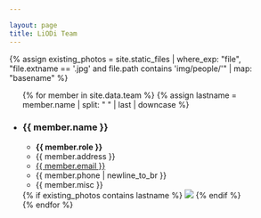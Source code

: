 ```yaml
---

layout: page
title: LiODi Team
---
```


{% assign existing_photos = site.static_files 
  | where_exp: "file", "file.extname == '.jpg' and file.path contains 'img/people/'"
  | map: "basename" 
%}

<ul class="content-list" id="team-members">
{% for member in site.data.team %}
  {% assign lastname = member.name 
    | split: " " 
    | last 
    | downcase 
  %}

  <li>
    <div class="team-member row">
      <div class="col-6">
        <h3>{{ member.name }}</h3>
        <ul>
          <li><strong>{{ member.role }}</strong></li>
          <li>{{ member.address }}</li>
          <li><a href="mailto:{{ member.email }}">{{ member.email }}</a></li>
          <li>{{ member.phone | newline_to_br }}</li>
          <li>{{ member.misc }}</li>
        </ul>
      </div>
      <div class="col-2">
        {% if existing_photos contains lastname %}
        <img src="img/people/{{ lastname }}.jpg"/>
        {% endif %}
      </div>
    </div>
  </li>
{% endfor %}
</ul>
